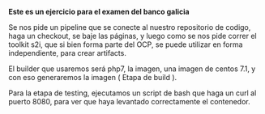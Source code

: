 **Este es un ejercicio para el examen del banco galicia**

Se nos pide un pipeline que se conecte al nuestro repositorio de codigo, haga un checkout, se baje las páginas, 
y luego como se nos pide correr el toolkit s2i, que si bien forma parte del OCP, se puede utilizar en forma independiente,
para crear artifacts.

El builder que usaremos será php7, la imagen, una imagen de centos 7.1, y con eso generaremos la imagen ( Etapa de build ).

Para la etapa de testing, ejecutamos un script de bash que haga un curl al puerto 8080, para ver que haya levantado correctamente el contenedor.

